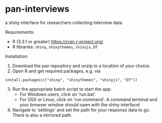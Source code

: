 pan-interviews
===

a shiny interface for researchers collecting interview data

Requirements:
- R (3.3.1 or greater) https://cran.r-project.org/
- R libraries: `shiny`, `shinythemes`, `shinyjs`, `DT`

Installation:

1. Download the pan repository and unzip to a location of your choice.
2. Open R and get required packages, e.g. via
```
install.packages(c("shiny", "shinythemes", "shinyjs", "DT"))
```
3. Run the appropriate batch script to start the app:
   * For Windows users, click on 'run.bat'.
   * For OSX or Linux, click on 'run.command'.
A command terminal and your browser window should open with the shiny interface!
4. Navigate to 'settings' and set the path for your response data to go. There is also a mirrored path.
